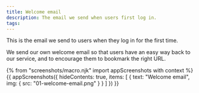 ```yaml
---
title: Welcome email
description: The email we send when users first log in.
tags:
---
```


This is the email we send to users when they log in for the first time.

We send our own welcome email so that users have an easy way back to our service, and to encourage them to bookmark the right URL.

{% from "screenshots/macro.njk" import appScreenshots with context %}
{{ appScreenshots({
  hideContents: true,
  items: [
    {
      text: "Welcome email",
      img: { src: "01-welcome-email.png" }
    }
  ]
}) }}

